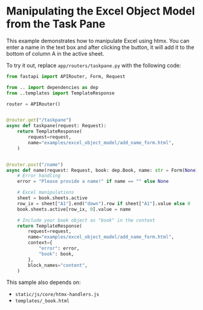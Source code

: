 # Manipulating the Excel Object Model from the Task Pane

This example demonstrates how to manipulate Excel using htmx. You can enter a name in the text box and after clicking the button, it will add it to the bottom of column A in the active sheet.

To try it out, replace `app/routers/taskpane.py` with the following code:

```python
from fastapi import APIRouter, Form, Request

from .. import dependencies as dep
from ..templates import TemplateResponse

router = APIRouter()


@router.get("/taskpane")
async def taskpane(request: Request):
    return TemplateResponse(
        request=request,
        name="examples/excel_object_model/add_name_form.html",
    )


@router.post("/name")
async def name(request: Request, book: dep.Book, name: str = Form(None)):
    # Error handling
    error = "Please provide a name!" if name == "" else None

    # Excel manipulations
    sheet = book.sheets.active
    row_ix = sheet["A1"].end("down").row if sheet["A1"].value else 0
    book.sheets.active[row_ix, 0].value = name

    # Include your book object as "book" in the context
    return TemplateResponse(
        request=request,
        name="examples/excel_object_model/add_name_form.html",
        context={
            "error": error,
            "book": book,
        },
        block_names="content",
    )
```

This sample also depends on:

- `static/js/core/htmx-handlers.js`
- `templates/_book.html`
